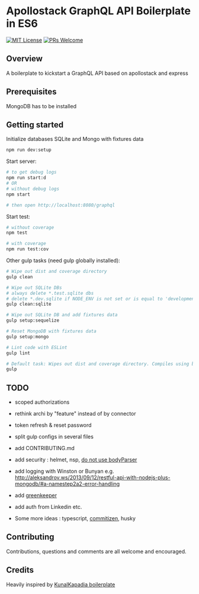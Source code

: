 # Apollostack GraphQL API Boilerplate in ES6
[![MIT License](https://img.shields.io/npm/l/stack-overflow-copy-paste.svg?style=flat-square)](http://opensource.org/licenses/MIT)
[![PRs Welcome](https://img.shields.io/badge/PRs-welcome-brightgreen.svg?style=flat-square)](http://makeapullrequest.com)

## Overview
A boilerplate to kickstart a GraphQL API based on apollostack and express

## Prerequisites
MongoDB has to be installed

## Getting started

Initialize databases SQLite and Mongo with fixtures data
```sh
npm run dev:setup
```

Start server:
```sh
# to get debug logs
npm run start:d
# OR
# without debug logs
npm start

# then open http://localhost:8080/graphql
```

Start test:
```sh
# without coverage
npm test

# with coverage
npm run test:cov
```

Other gulp tasks (need gulp globally installed):
```sh
# Wipe out dist and coverage directory
gulp clean

# Wipe out SQLite DBs
# always delete *.test.sqlite dbs
# delete *.dev.sqlite if NODE_ENV is not set or is equal to 'development'
gulp clean:sqlite

# Wipe out SQLite DB and add fixtures data
gulp setup:sequelize

# Reset MongoDB with fixtures data
gulp setup:mongo

# Lint code with ESLint
gulp lint

# Default task: Wipes out dist and coverage directory. Compiles using babel.
gulp
```

## TODO
+ scoped authorizations
+ rethink archi by "feature" instead of by connector
+ token refresh & reset password
+ split gulp configs in several files
+ add CONTRIBUTING.md
+ add security : helmet, nsp, [do not use bodyParser](http://andrewkelley.me/post/do-not-use-bodyparser-with-express-js.html)
+ add logging with Winston or Bunyan
    e.g. http://aleksandrov.ws/2013/09/12/restful-api-with-nodejs-plus-mongodb/#a-namestep2a2-error-handling
+ add [greenkeeper](https://greenkeeper.io)
+ add auth from Linkedin etc.

+ Some more ideas : typescript, [commitizen](https://github.com/commitizen/cz-cli), husky



## Contributing
Contributions, questions and comments are all welcome and encouraged.


## Credits
Heavily inspired by [KunalKapadia boilerplate](https://github.com/KunalKapadia/express-mongoose-es6-rest-api/) 